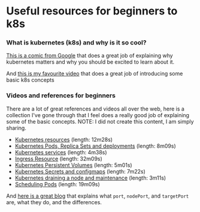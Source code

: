 # Useful resources for beginners to k8s

### What is kubernetes (k8s) and why is it so cool?

[This is a comic from Google](https://cloud.google.com/kubernetes-engine/kubernetes-comic/) that does a great job of explaining why kubernetes matters and why you should be excited to learn about it.

And [this is my favourite video](https://www.youtube.com/watch?v=4ht22ReBjno) that does a great job of introducing some basic k8s concepts

### Videos and references for beginners

There are a lot of great references and videos all over the web, here is a collection I've gone through that I feel does a really good job of explaining some of the basic concepts.
NOTE: I did not create this content, I am simply sharing.

- [Kubernetes resources](https://www.youtube.com/watch?v=o85VR90RGNQ) (length: 12m28s)
- [Kubernetes Pods, Replica Sets and deployments](https://www.youtube.com/watch?v=S6CVIqQeJww) (length: 8m09s)
- [Kubernetes services](https://www.youtube.com/watch?v=38SNQPhsGBk) (length: 4m38s)
- [Ingress Resource](https://www.youtube.com/watch?v=NafjRSqpFxk) (length: 32m09s)
- [Kubernetes Persistent Volumes](https://www.youtube.com/watch?v=47ZiRGgSxjs) (length: 5m01s)
- [Kubernetes Secrets and configmaps](https://www.youtube.com/watch?v=N41ZwsORs_g ) (length: 7m22s)
- [Kubernetes draining a node and maintenance](https://www.youtube.com/watch?v=OPg0MRnltOU ) (length: 3m11s)
- [Scheduling Pods](https://www.youtube.com/watch?v=Qcgf-PrXo9g) (length: 19m09s)

And [here is a great blog](https://matthewpalmer.net/kubernetes-app-developer/articles/kubernetes-ports-targetport-nodeport-service.html) that explains what `port`, `nodePort`, and `targetPort` are, what they do, and the differences.
